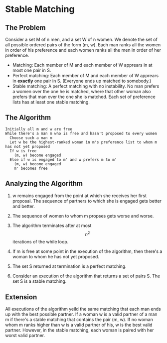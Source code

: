 # Stable Matching

## The Problem

Consider a set M of n men, and a set W of n women. We denote the set of all possible ordered pairs of the form (m, w). Each man ranks all the women in order of his preference and each women ranks all the men in order of her preference.

- Matching: Each member of M and each member of W apprears in at most one pair in S.
- Perfect matching: Each member of M and each member of W apprears in **exactly** one pair in S. (Everyone ends up matched to somebody.)
- Stable matching: A perfect matching with no instability. No man prefers a women over the one he is matched, where that other woman also prefers that man over the one she is matched. Each set of preference lists has at least one stable matching.

## The Algorithm

```
Initially all m and w are free
While there's a man m who is free and hasn't proposed to every women
  Choose such a man m
  Let w be the highest-ranked woman in m's preference list to whom m has not yet proposed
  If w is free
    (m, w) become engaged
  Else if w is engaged to m' and w prefers m to m'
    (m, w) become engaged
    m' becomes free
```

## Analyzing the Algorithm

1. w remains engaged from the point at which she receives her first proposal. The sequence of partners to which she is engaged gets better and better.

2. The sequence of women to whom m propses gets worse and worse.

3. The algorithm terminates after at most $$ n^{2} $$ iterations of the while loop.

4. If m is free at some point in the execution of the algorithm, then there's a woman to whom he has not yet proposed.

5. The set S returned at termination is a perfect matching.

6. Consider an execution of the algorithm that returns a set of pairs S. The set S is a stable matching.

## Extension

All executions of the algorithm yeild the same matching that each man ends up with the best possible partner. If a woman w is a valid partner of a man m if there's a stable matching that contains the pair (m, w). If no woman whom m ranks higher than w is a valid partner of his, w is the best valid partner. However, in the stable matching, each woman is paired with her worst valid partner.
